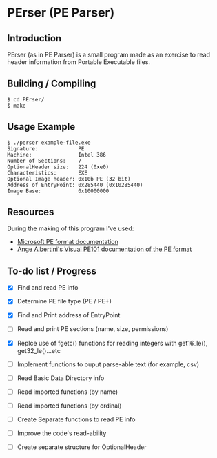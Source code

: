 # PErser (PE Parser)

## Introduction
PErser (as in PE Parser) is a small program made as an exercise to read header information from Portable Executable files.

## Building / Compiling
``` 
$ cd PErser/
$ make 
```

## Usage Example
```
$ ./perser example-file.exe
Signature:             PE
Machine:               Intel 386 
Number of Sections:    7
OptionalHeader size:   224 (0xe0)
Characteristics:       EXE 
Optional Image header: 0x10b PE (32 bit) 
Address of EntryPoint: 0x285440 (0x10285440) 
Image Base:            0x10000000 

```

## Resources
During the making of this program I've used:
- [Microsoft PE format documentation](
https://docs.microsoft.com/en-us/windows/win32/debug/pe-format)
- [Ange Albertini's Visual PE101 documentation of the PE format](
https://github.com/corkami/pics/tree/master/binary/pe101)


## To-do list / Progress
- [x] Find and read PE info
- [x] Determine PE file type (PE / PE+)
- [x] Find and Print address of EntryPoint 
- [ ] Read and print PE sections (name, size, permissions)
- [x] Replce use of fgetc() functions for reading integers with  get16_le(), get32_le()...etc
- [ ] Implement functions to ouput parse-able text (for example, csv)
- [ ] Read Basic Data Directory info
- [ ] Read imported functions (by name)
- [ ] Read imported functions (by ordinal)
- [ ] Create Separate functions to read PE info
- [ ] Improve the code's read-ability
- [ ] Create separate structure for OptionalHeader

